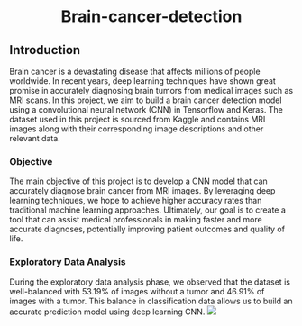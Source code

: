 # <h1 align = 'center'> Brain-cancer-detection </h1>
## Introduction
Brain cancer is a devastating disease that affects millions of people worldwide. In recent years, deep learning techniques have shown great promise in accurately diagnosing brain tumors from medical images such as MRI scans. In this project, we aim to build a brain cancer detection model using a convolutional neural network (CNN) in Tensorflow and Keras. The dataset used in this project is sourced from Kaggle and contains MRI images along with their corresponding image descriptions and other relevant data.

### Objective
The main objective of this project is to develop a CNN model that can accurately diagnose brain cancer from MRI images. By leveraging deep learning techniques, we hope to achieve higher accuracy rates than traditional machine learning approaches. Ultimately, our goal is to create a tool that can assist medical professionals in making faster and more accurate diagnoses, potentially improving patient outcomes and quality of life.

### Exploratory Data Analysis
During the exploratory data analysis phase, we observed that the dataset is well-balanced with 53.19% of images without a tumor and 46.91% of images with a tumor. This balance in classification data allows us to build an accurate prediction model using deep learning CNN.
![](<"https://lh3.googleusercontent.com/aWEJJhzN9aaLdKyQevRjB1e_zizK3ne_UDFswiKZb09OsmGCdnOgUOzNLswYvQG580gESb247L_u2ubSLPdYAQqaTZ63FzvSB96yyQc-awUxYIwGXYYpAz0t83D3cnAmNGbK_8L1C_uZaxlGaFS3MS9dzg252PzMHYBznbZNgjhx35vPzQJl44hN68s__d9nLuy1kiKFwzw-176U1kmPBu0KO49q84F6GvGMyeJpnH8N1lE9Rlu_yQUf2W332UURbkQnFDjanzaPIwReqVKSlVo5UBUK4JgXOP_nwPtWyilThYn5mW30REBypiKvFwlO77YCDa0NFkIRbTN7SVq3ed16ENAtYVVuGzrWQCxTXc8kl2hh1AwvQzAzECLyqfRGMELhgFLrHWstgoJW6mUnvMuudoBNd8_TA-LNQBLJJHcbNC-Ul8aQ8EfhPsuo8suOwe3zwBwmsH6BsbJ4mK6nxpFZhUtqJ1ZiF8eJCE2oJSKJyutDNxdX0uqzVmY2n5H3gyOelB4vtwB9_ChBey0HPdmGADSSi11O66OVqzQw9D2aQOMkKt071dJbWph0-OKWV09SL2pGdXp8y2wMLV407MjZ_uW6sdRh4dcUyzQK3EAn4BYpQQVS0tVFxQofepgQYNMZDZWlfIdzxv_C579J5rgMgBl_U9hnNxIhEuI1K_DIseQQioyeXHiizyOojlC6lDOyvAuq-AOQSyWLath7PG_29oupkuHMUhlzDAuzGqEFUGFTEavlcZyrWPIMxQ4MDydqOgqcfqHWQiwXG1_tUV7snlra22FzIAw0U1nFXl7CVNhReVUKv8Lwwo-Yb5qyCD_Zr6mIbjeOX7xU5r9XuOkiT6X6J95d0VKXTs_M6MpmR_kddqzQhrno-Ev_RQujykejHq2wiF9QnKfdVS8zMVT0GfozuIIl9wvRswdNJZbNfeeH5fBY8XbVZrGztpxsh2p9b_2rgk1pUEHQYTA=w687-h468-s-no?authuser=0" >)


